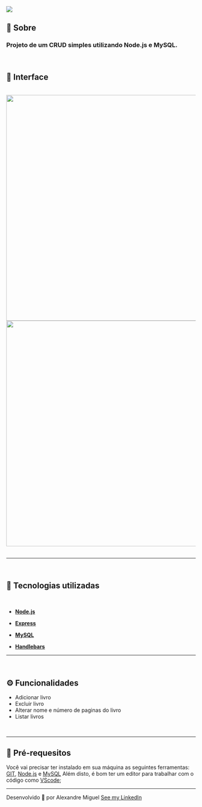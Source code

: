 <img src="https://cdn.discordapp.com/attachments/922557394419056671/946504525093695538/banner.png">

<br>

## **📑 Sobre**

### Projeto de um CRUD simples utilizando Node.js e MySQL.

<br>

## **📱 Interface**

</br>

<div >
  <img width="600px" src="https://cdn.discordapp.com/attachments/922557394419056671/946500860878389299/cadastrar-livros.png">
  
  <br>

  <img width="600px" src="https://cdn.discordapp.com/attachments/922557394419056671/946500861172002896/lista-livros.png">

</div>
  
<br>

---

<br>

## **🚀 Tecnologias utilizadas**

<br>

- [**Node.js**](https://nodejs.org/)

- [**Express**](https://expressjs.com/pt-br/)

- [**MySQL**](https://www.mysql.com/)

- [**Handlebars**](https://handlebarsjs.com/)

---


<br>

## **⚙️ Funcionalidades**

- Adicionar livro
- Excluir livro
- Alterar nome e número de paginas do livro
- Listar livros

<br>

---

## 🔧 Pré-requesitos

Você vai precisar ter instalado em sua máquina as seguintes ferramentas:
[GIT](https://git-scm.com/), [Node.js](https://nodejs.org/en/) e [MySQL](https://www.mysql.com/)
Além disto, é bom ter um editor para trabalhar com o código como [VScode](https://code.visualstudio.com/);

---

Desenvolvido 💜 por Alexandre Miguel [See my LinkedIn](https://www.linkedin.com/in/alexandre-miguel-6969b6209/)

